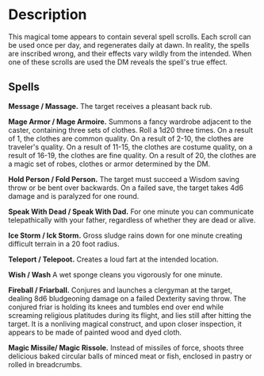 # Description

This magical tome appears to contain several spell scrolls. Each scroll can be used once per day, and regenerates daily at dawn. In reality, the spells are inscribed wrong, and their effects vary wildly from the intended. When one of these scrolls are used the DM reveals the spell's true effect.

## Spells

**Message / Massage.** The target receives a pleasant back rub.

**Mage Armor / Mage Armoire.** Summons a fancy wardrobe adjacent to the caster, containing three sets of clothes. Roll a 1d20 three times. On a result of 1, the clothes are common quality. On a result of 2-10, the clothes are traveler's quality. On a result of 11-15, the clothes are costume quality, on a result of 16-19, the clothes are fine quality. On a result of 20, the clothes are a magic set of robes, clothes or armor determined by the DM.

**Hold Person / Fold Person.** The target must succeed a Wisdom saving throw or be bent over backwards. On a failed save, the target takes 4d6 damage and is paralyzed for one round.

**Speak With Dead / Speak With Dad.** For one minute you can communicate telepathically with your father, regardless of whether they are dead or alive.

**Ice Storm / Ick Storm.** Gross sludge rains down for one minute creating difficult terrain in a 20 foot radius.

**Teleport / Telepoot.** Creates a loud fart at the intended location.

**Wish / Wash** A wet sponge cleans you vigorously for one minute.

**Fireball / Friarball.** Conjures and launches a clergyman at the target, dealing 8d6 bludgeoning damage on a failed Dexterity saving throw. The conjured friar is holding its knees and tumbles end over end while screaming religious platitudes during its flight, and lies still after hitting the target. It is a nonliving magical construct, and upon closer inspection, it appears to be made of painted wood and dyed cloth.

**Magic Missile/ Magic Rissole.** Instead of missiles of force, shoots three delicious baked circular balls of minced meat or fish, enclosed in pastry or rolled in breadcrumbs.
